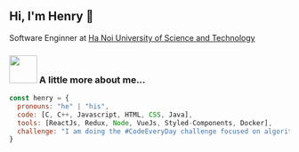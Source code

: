 <h2> Hi, I'm Henry 👋</h2>
<p>Software Enginner at <a target="_blank" href="https://www.hust.edu.vn/">Ha Noi University of Science and Technology</a></p>
  
### <img src="https://media4.giphy.com/media/l41YryziohxMVBtmg/200w.gif" width="50"> A little more about me...  
```javascript
const henry = {
  pronouns: "he" | "his",
  code: [C, C++, Javascript, HTML, CSS, Java],
  tools: [ReactJs, Redux, Node, VueJs, Styled-Components, Docker],
  challenge: "I am doing the #CodeEveryDay challenge focused on algorithm"
}
```
